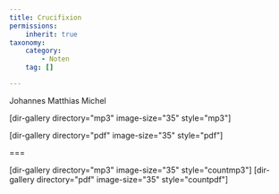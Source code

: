 ```yaml
---
title: Crucifixion
permissions:
    inherit: true
taxonomy:
    category:
        - Noten
    tag: []

---
```


Johannes Matthias Michel

[dir-gallery directory="mp3" image-size="35" style="mp3"]

[dir-gallery directory="pdf" image-size="35" style="pdf"]

===

[dir-gallery directory="mp3" image-size="35" style="countmp3"]
[dir-gallery directory="pdf" image-size="35" style="countpdf"]